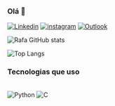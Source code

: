 ### Olá 👋


[![Linkedin](https://img.shields.io/badge/LinkedIn-0077B5?style=for-the-badge&logo=linkedin&logoColor=white)](https://www.linkedin.com/in/rafael-silva-souza-3972762b5/)
[![instagram](https://img.shields.io/badge/Instagram-E4405F?style=for-the-badge&logo=instagram&logoColor=white)](https://www.instagram.com/rf.deev?igsh=aGtucXJmazk1aHd6)
[![Outlook](https://img.shields.io/badge/Microsoft_Outlook-0078D4?style=for-the-badge&logo=microsoft-outlook&logoColor=white)](mailto:rafaelsouza7781@outlook.com)

![Rafa GitHub stats](https://github-readme-stats.vercel.app/api?username=rafadevy&show_icons=true&theme=dark)

![Top Langs](https://github-readme-stats.vercel.app/api/top-langs/?username=rafadevy&layout=compact)

### Tecnologias que uso

<div style="display: inline_block"><br>
    <img aling="center" alt="Python" src="https://img.shields.io/badge/Python-14354C?style=for-the-badge&logo=python&logoColor=white"/>
     <img aling="center" alt="C" src="https://img.shields.io/badge/c-%2300599C.svg?style=for-the-badge&logo=c&logoColor=white"/>
<div>
